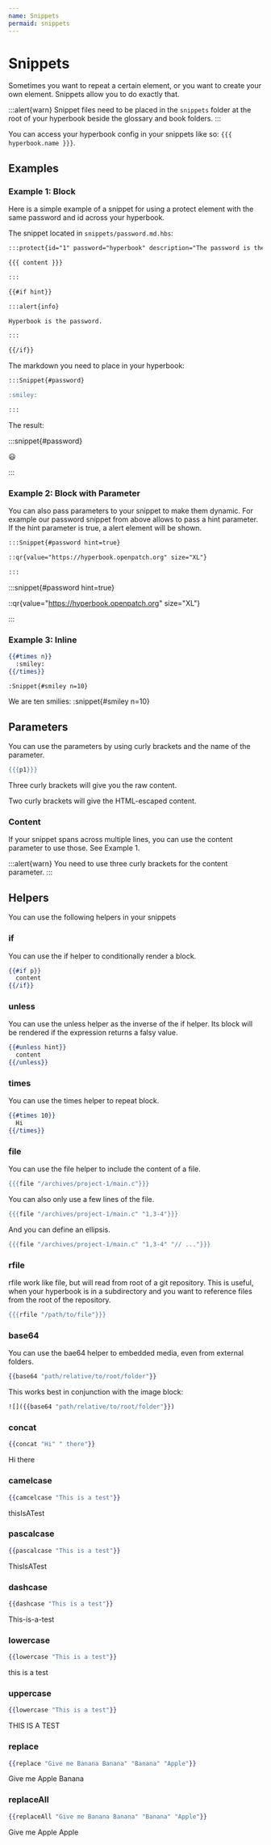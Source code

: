 ```yaml
---
name: Snippets
permaid: snippets
---
```


# Snippets

Sometimes you want to repeat a certain element, or you want to create
your own element. Snippets allow you to do exactly that.

:::alert{warn}
Snippet files need to be placed in the `snippets` folder at the root of
your hyperbook beside the glossary and book folders.
:::

You can access your hyperbook config in your snippets like so: `{{{ hyperbook.name }}}`.

## Examples

### Example 1: Block

Here is a simple example of a snippet for using a protect element with
the same password and id across your hyperbook.

The snippet located in `snippets/password.md.hbs`:

```md
:::protect{id="1" password="hyperbook" description="The password is the name of this project."}

{{{ content }}}

:::

{{#if hint}}

:::alert{info}

Hyperbook is the password.

:::

{{/if}}
```

The markdown you need to place in your hyperbook:

```md
:::Snippet{#password}

:smiley:

:::
```

The result:

:::snippet{#password}

:smiley:

:::

### Example 2: Block with Parameter

You can also pass parameters to your snippet to make them dynamic. For
example our password snippet from above allows to pass a hint
parameter. If the hint parameter is true, a alert element will be shown.

```md
:::Snippet{#password hint=true}

::qr{value="https://hyperbook.openpatch.org" size="XL"}

:::
```

:::snippet{#password hint=true}

::qr{value="https://hyperbook.openpatch.org" size="XL"}

:::

### Example 3: Inline

```hbs
{{#times n}}
  :smiley:
{{/times}}
```

```md
:Snippet{#smiley n=10}
```

We are ten smilies: :snippet{#smiley n=10}

## Parameters

You can use the parameters by using curly brackets and the name of the
parameter.

```hbs
{{{p1}}}
```

Three curly brackets will give you the raw content.

Two curly brackets will give the HTML-escaped content.

### Content

If your snippet spans across multiple lines, you can use the content
parameter to use those. See Example 1.

:::alert{warn}
You need to use three curly brackets for the content parameter.
:::

## Helpers

You can use the following helpers in your snippets

### if

You can use the if helper to conditionally render a block.

```hbs
{{#if p}}
  content
{{/if}}
```

### unless

You can use the unless helper as the inverse of the if helper. Its block will be rendered if the expression returns a falsy value.

```hbs
{{#unless hint}}
  content
{{/unless}}
```

### times

You can use the times helper to repeat block.

```hbs
{{#times 10}}
  Hi
{{/times}}
```

### file

You can use the file helper to include the content of a file.

```hbs
{{{file "/archives/project-1/main.c"}}}
```

You can also only use a few lines of the file.

```hbs
{{{file "/archives/project-1/main.c" "1,3-4"}}}
```

And you can define an ellipsis.

```hbs
{{{file "/archives/project-1/main.c" "1,3-4" "// ..."}}}
```

### rfile

rfile work like file, but will read from root of a git repository. This is useful, when your hyperbook is in a subdirectory and you want to reference files from the root of the repository.

```hbs
{{{rfile "/path/to/file"}}}
```

### base64

You can use the bae64 helper to embedded media, even from external folders.

```hbs
{{base64 "path/relative/to/root/folder"}}
```

This works best in conjunction with the image block:

```hbs
![]({{base64 "path/relative/to/root/folder"}})
```

### concat

```hbs
{{concat "Hi" " there"}}
```

Hi there

### camelcase

```hbs
{{camcelcase "This is a test"}}
```

thisIsATest

### pascalcase

```hbs
{{pascalcase "This is a test"}}
```

ThisIsATest

### dashcase

```hbs
{{dashcase "This is a test"}}
```

This-is-a-test

### lowercase

```hbs
{{lowercase "This is a test"}}
```

this is a test

### uppercase

```hbs
{{lowercase "This is a test"}}
```

THIS IS A TEST

### replace

```hbs
{{replace "Give me Banana Banana" "Banana" "Apple"}}
```

Give me Apple Banana

### replaceAll

```hbs
{{replaceAll "Give me Banana Banana" "Banana" "Apple"}}
```

Give me Apple Apple
